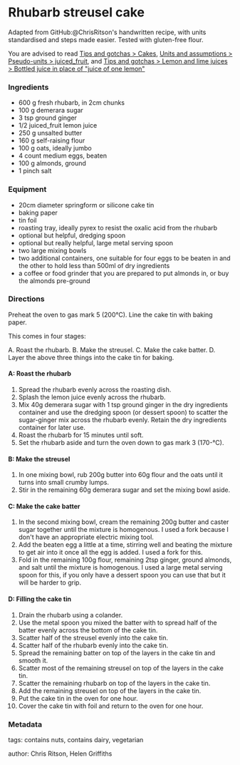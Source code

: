 # Rhubarb streusel cake

Adapted from GitHub:@ChrisRitson's handwritten recipe, with units standardised and steps made easier. Tested with gluten-free flour.

You are advised to read [Tips and gotchas > Cakes](tips-gotchas.recipe.md#cakes), [Units and assumptions > Pseudo-units > juiced_fruit](units-assumptions.recipe.md#juiced_fruit), and [Tips and gotchas > Lemon and lime juices > Bottled juice in place of "juice of one lemon"](tips-gotchas.recipe.md#bottled-juice-in-place-of-juice-of-one-lemon)

### Ingredients

* 600 g fresh rhubarb, in 2cm chunks
* 100 g demerara sugar
* 3 tsp ground ginger
* 1/2 juiced_fruit lemon juice
* 250 g unsalted butter
* 160 g self-raising flour
* 100 g oats, ideally jumbo
* 4 count medium eggs, beaten
* 100 g almonds, ground
* 1 pinch salt

### Equipment

- 20cm diameter springform or silicone cake tin
- baking paper
- tin foil
- roasting tray, ideally pyrex to resist the oxalic acid from the rhubarb
- optional but helpful, dredging spoon
- optional but really helpful, large metal serving spoon
- two large mixing bowls
- two additional containers, one suitable for four eggs to be beaten in and the other to hold less than 500ml of dry ingredients
- a coffee or food grinder that you are prepared to put almonds in, or buy the almonds pre-ground

### Directions

Preheat the oven to gas mark 5 (200&deg;C). Line the cake tin with baking paper.

This comes in four stages:

A. Roast the rhubarb.
B. Make the streusel.
C. Make the cake batter.
D. Layer the above three things into the cake tin for baking.

#### A: Roast the rhubarb

1. Spread the rhubarb evenly across the roasting dish.
2. Splash the lemon juice evenly across the rhubarb.
3. Mix 40g demerara sugar with 1 tsp ground ginger in the dry ingredients container and use the dredging spoon (or dessert spoon) to scatter the sugar-ginger mix across the rhubarb evenly. Retain the dry ingredients container for later use.
4. Roast the rhubarb for 15 minutes until soft.
5. Set the rhubarb aside and turn the oven down to gas mark 3 (170-&deg;C).

#### B: Make the streusel

1. In one mixing bowl, rub 200g butter into 60g flour and the oats until it turns into small crumby lumps.
2. Stir in the remaining 60g demerara sugar and set the mixing bowl aside.

#### C: Make the cake batter

1. In the second mixing bowl, cream the remaining 200g butter and caster sugar together until the mixture is homogenous. I used a fork because I don't have an appropriate electric mixing tool.
2. Add the beaten egg a little at a time, stirring well and beating the mixture to get air into it once all the egg is added. I used a fork for this.
3. Fold in the remaining 100g flour, remaining 2tsp ginger, ground almonds, and salt until the mixture is homogenous. I used a large metal serving spoon for this, if you only have a dessert spoon you can use that but it will be harder to grip.

#### D: Filling the cake tin

1. Drain the rhubarb using a colander.
2. Use the metal spoon you mixed the batter with to spread half of the batter evenly across the bottom of the cake tin.
3. Scatter half of the streusel evenly into the cake tin.
4. Scatter half of the rhubarb evenly into the cake tin.
5. Spread the remaining batter on top of the layers in the cake tin and smooth it.
6. Scatter most of the remaining streusel on top of the layers in the cake tin.
7. Scatter the remaining rhubarb on top of the layers in the cake tin.
8. Add the remaining streusel on top of the layers in the cake tin.
9. Put the cake tin in the oven for one hour.
10. Cover the cake tin with foil and return to the oven for one hour.

### Metadata

tags: contains nuts, contains dairy, vegetarian

author: Chris Ritson, Helen Griffiths
